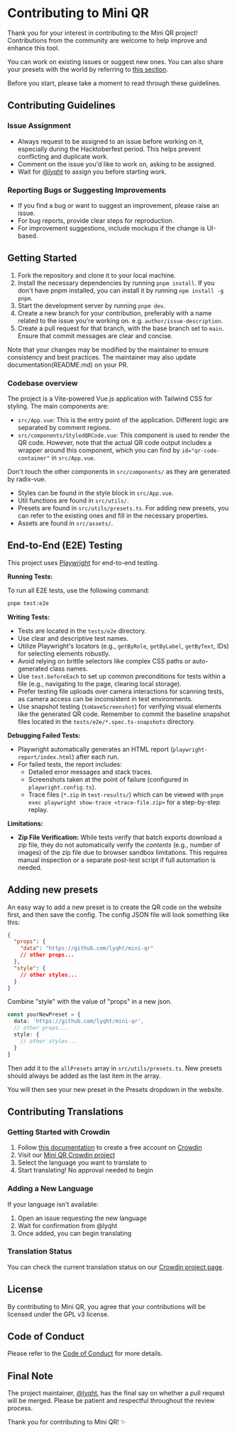 # Contributing to Mini QR

Thank you for your interest in contributing to the Mini QR project! Contributions from the community are welcome to help improve and enhance this tool.

You can work on existing issues or suggest new ones. You can also share your presets with the world by referring to [this section](#adding-new-presets).

Before you start, please take a moment to read through these guidelines.

## Contributing Guidelines

### Issue Assignment

- Always request to be assigned to an issue before working on it, especially during the Hacktoberfest period. This helps prevent conflicting and duplicate work.
- Comment on the issue you'd like to work on, asking to be assigned.
- Wait for [@lyqht](https://github.com/lyqht) to assign you before starting work.

### Reporting Bugs or Suggesting Improvements

- If you find a bug or want to suggest an improvement, please raise an issue.
- For bug reports, provide clear steps for reproduction.
- For improvement suggestions, include mockups if the change is UI-based.

## Getting Started

1. Fork the repository and clone it to your local machine.
2. Install the necessary dependencies by running `pnpm install`. If you don't have pnpm installed, you can install it by running `npm install -g pnpm`.
3. Start the development server by running `pnpm dev`.
4. Create a new branch for your contribution, preferably with a name related to the issue you're working on. e.g. `author/issue-description`.
5. Create a pull request for that branch, with the base branch set to `main`. Ensure that commit messages are clear and concise.

Note that your changes may be modified by the maintainer to ensure consistency and best practices. The maintainer may also update documentation(README.md) on your PR.

### Codebase overview

The project is a Vite-powered Vue.js application with Tailwind CSS for styling. The main components are:

- `src/App.vue`: This is the entry point of the application. Different logic are separated by comment regions.
- `src/components/StyledQRCode.vue`: This component is used to render the QR code. However, note that the actual QR code output includes a wrapper around this component, which you can find by `id="qr-code-container"` in `src/App.vue`.

Don't touch the other components in `src/components/` as they are generated by radix-vue.

- Styles can be found in the style block in `src/App.vue`.
- Util functions are found in `src/utils/`.
- Presets are found in `src/utils/presets.ts`. For adding new presets, you can refer to the existing ones and fill in the necessary properties.
- Assets are found in `src/assets/`.

## End-to-End (E2E) Testing

This project uses [Playwright](https://playwright.dev/) for end-to-end testing.

**Running Tests:**

To run all E2E tests, use the following command:

```bash
pnpm test:e2e
```

**Writing Tests:**

- Tests are located in the `tests/e2e` directory.
- Use clear and descriptive test names.
- Utilize Playwright's locators (e.g., `getByRole`, `getByLabel`, `getByText`, IDs) for selecting elements robustly.
- Avoid relying on brittle selectors like complex CSS paths or auto-generated class names.
- Use `test.beforeEach` to set up common preconditions for tests within a file (e.g., navigating to the page, clearing local storage).
- Prefer testing file uploads over camera interactions for scanning tests, as camera access can be inconsistent in test environments.
- Use snapshot testing (`toHaveScreenshot`) for verifying visual elements like the generated QR code. Remember to commit the baseline snapshot files located in the `tests/e2e/*.spec.ts-snapshots` directory.

**Debugging Failed Tests:**

- Playwright automatically generates an HTML report (`playwright-report/index.html`) after each run.
- For failed tests, the report includes:
  - Detailed error messages and stack traces.
  - Screenshots taken at the point of failure (configured in `playwright.config.ts`).
  - Trace files (`*.zip` in `test-results/`) which can be viewed with `pnpm exec playwright show-trace <trace-file.zip>` for a step-by-step replay.

**Limitations:**

- **Zip File Verification:** While tests verify that batch exports download a zip file, they do not automatically verify the _contents_ (e.g., number of images) of the zip file due to browser sandbox limitations. This requires manual inspection or a separate post-test script if full automation is needed.

## Adding new presets

An easy way to add a new preset is to create the QR code on the website first, and then save the config. The config JSON file will look something like this:

```json
{
  "props": {
    "data": "https://github.com/lyqht/mini-qr"
    // other props...
  },
  "style": {
    // other styles...
  }
}
```

Combine "style" with the value of "props" in a new json.

```ts
const yourNewPreset = {
  data: 'https://github.com/lyqht/mini-qr',
  // other props...
  style: {
    // other styles...
  }
}
```

Then add it to the `allPresets` array in `src/utils/presets.ts`. New presets should always be added as the last item in the array.

You will then see your new preset in the Presets dropdown in the website.

## Contributing Translations

### Getting Started with Crowdin

1. Follow [this documentation](https://support.crowdin.com/for-translators/#requesting-a-new-language) to create a free account on [Crowdin](https://crowdin.com)
2. Visit our [Mini QR Crowdin project](https://crowdin.com/project/miniqr)
3. Select the language you want to translate to
4. Start translating! No approval needed to begin

### Adding a New Language

If your language isn't available:

1. Open an issue requesting the new language
2. Wait for confirmation from @lyqht
3. Once added, you can begin translating

### Translation Status

You can check the current translation status on our [Crowdin project page](https://crowdin.com/project/mini-qr).

## License

By contributing to Mini QR, you agree that your contributions will be licensed under the GPL v3 license.

## Code of Conduct

Please refer to the [Code of Conduct](CODE_OF_CONDUCT.md) for more details.

## Final Note

The project maintainer, [@lyqht](https://github.com/lyqht), has the final say on whether a pull request will be merged. Please be patient and respectful throughout the review process.

Thank you for contributing to Mini QR! ✨

```

```
